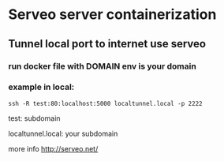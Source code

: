 # Serveo server containerization
## Tunnel local port to internet use serveo
### run docker file with DOMAIN env is your domain
### example in local: 
`ssh -R test:80:localhost:5000 localtunnel.local -p 2222`

test: subdomain

localtunnel.local: your subdomain

more info
http://serveo.net/
